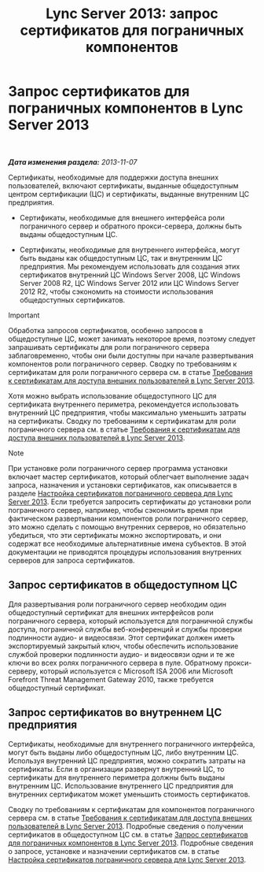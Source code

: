 ﻿---
title: 'Lync Server 2013: запрос сертификатов для пограничных компонентов'
TOCTitle: Запрос сертификатов для пограничных компонентов
ms:assetid: 8c72b877-febc-428f-89dc-389e7a7ac849
ms:mtpsurl: https://technet.microsoft.com/ru-ru/library/Gg398708(v=OCS.15)
ms:contentKeyID: 49310451
ms.date: 05/19/2016
mtps_version: v=OCS.15
ms.translationtype: HT
---

# Запрос сертификатов для пограничных компонентов в Lync Server 2013

 

_**Дата изменения раздела:** 2013-11-07_

Сертификаты, необходимые для поддержки доступа внешних пользователей, включают сертификаты, выданные общедоступным центром сертификации (ЦС) и сертификаты, выданные внутренним ЦС предприятия.

  - Сертификаты, необходимые для внешнего интерфейса роли пограничного сервер и обратного прокси-сервера, должны быть выданы общедоступным ЦС.

  - Сертификаты, необходимые для внутреннего интерфейса, могут быть выданы как общедоступным ЦС, так и внутренним ЦС предприятия. Мы рекомендуем использовать для создания этих сертификатов внутренний ЦС Windows Server 2008, ЦС Windows Server 2008 R2, ЦС Windows Server 2012 или ЦС Windows Server 2012 R2, чтобы сэкономить на стоимости использования общедоступных сертификатов.

> [!IMPORTANT]  
> Обработка запросов сертификатов, особенно запросов в общедоступные ЦС, может занимать некоторое время, поэтому следует запрашивать сертификаты для роли пограничного сервера заблаговременно, чтобы они были доступны при начале развертывания компонентов роли пограничного сервер. Сводку по требованиям к сертификатам для роли пограничного сервера см. в статье <a href="lync-server-2013-certificate-requirements-for-external-user-access.md">Требования к сертификатам для доступа внешних пользователей в Lync Server 2013</a>.

Хотя можно выбрать использование общедоступного ЦС для сертификата внутреннего периметра, рекомендуется использовать внутренний ЦС предприятия, чтобы максимально уменьшить затраты на сертификаты. Сводку по требованиям к сертификатам для роли пограничного сервера см. в статье [Требования к сертификатам для доступа внешних пользователей в Lync Server 2013](lync-server-2013-certificate-requirements-for-external-user-access.md).

> [!NOTE]  
> При установке роли пограничного сервер программа установки включает мастер сертификатов, который облегчает выполнение задач запроса, назначения и установки сертификатов, как описывается в разделе <a href="lync-server-2013-set-up-edge-certificates.md">Настройка сертификатов пограничного сервера для Lync Server 2013</a>. Если требуется запросить сертификаты до установки роли пограничного сервер, например, чтобы сэкономить время при фактическом развертывании компонентов роли пограничного сервер, это можно сделать с помощью внутренних серверов, но обязательно убедиться, что эти сертификаты можно экспортировать, и они содержат все необходимые альтернативные имена субъектов. В этой документации не приводятся процедуры использования внутренних серверов для запроса сертификатов.

## Запрос сертификатов в общедоступном ЦС

Для развертывания роли пограничного сервер необходим один общедоступный сертификат для внешних интерфейсов роли пограничного сервера, который используется для пограничной службы доступа, пограничной службы веб-конференций и службы проверки подлинности аудио- и видеосвязи. Этот сертификат должен иметь экспортируемый закрытый ключ, чтобы обеспечить использование службой проверки подлинности аудио- и видеосвязи одни и те же ключи во всех ролях пограничного сервера в пуле. Обратному прокси-серверу, который используется с Microsoft ISA 2006 или Microsoft Forefront Threat Management Gateway 2010, также требуется общедоступный сертификат.

## Запрос сертификатов во внутреннем ЦС предприятия

Сертификаты, необходимые для внутреннего пограничного интерфейса, могут быть выданы либо общедоступным ЦС, либо внутренним ЦС. Используя внутренний ЦС предприятия, можно сократить затраты на сертификаты. Если в организации развернут внутренний ЦС, то сертификаты для внутреннего периметра должны быть выданы внутренним ЦС. Использование внутреннего ЦС предприятия для внутренних сертификатом может уменьшить стоимость сертификатов.

Сводку по требованиям к сертификатам для компонентов пограничного сервера см. в статье [Требования к сертификатам для доступа внешних пользователей в Lync Server 2013](lync-server-2013-certificate-requirements-for-external-user-access.md). Подробные сведения о получении сертификатов в общедоступном ЦС см. в статье [Запрос сертификатов для пограничных компонентов в Lync Server 2013](lync-server-2013-request-certificates-for-edge-components.md). Подробные сведения о запросе, установке и назначении сертификатов см. в статье [Настройка сертификатов пограничного сервера для Lync Server 2013](lync-server-2013-set-up-edge-certificates.md).

